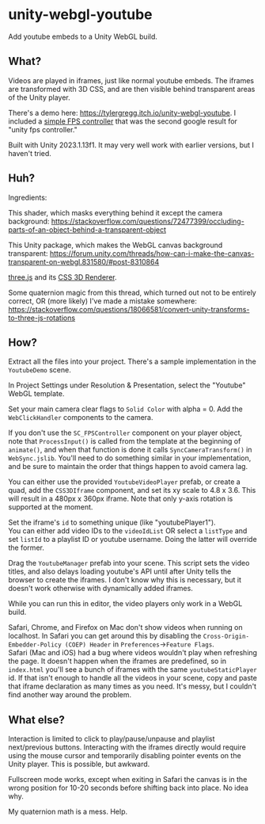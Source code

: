 # unity-webgl-youtube
Add youtube embeds to a Unity WebGL build.

## What?
Videos are played in iframes, just like normal youtube embeds. The iframes are transformed with 3D CSS, and are then visible behind transparent areas of the Unity player.

There's a demo here: https://tylergregg.itch.io/unity-webgl-youtube. I included a [simple FPS controller](https://sharpcoderblog.com/blog/unity-3d-fps-controller) that was the second google result for "unity fps controller."  

Built with Unity 2023.1.13f1. It may very well work with earlier versions, but I haven't tried.

## Huh?
Ingredients:  

This shader, which masks everything behind it except the camera background: https://stackoverflow.com/questions/72477399/occluding-parts-of-an-object-behind-a-transparent-object  

This Unity package, which makes the WebGL canvas background transparent: https://forum.unity.com/threads/how-can-i-make-the-canvas-transparent-on-webgl.831580/#post-8310864  

[three.js](https://threejs.org/) and its [CSS 3D Renderer](https://threejs.org/docs/#examples/en/renderers/CSS3DRenderer).

Some quaternion magic from this thread, which turned out not to be entirely correct, OR (more likely) I've made a mistake somewhere: https://stackoverflow.com/questions/18066581/convert-unity-transforms-to-three-js-rotations  

## How?
Extract all the files into your project. There's a sample implementation in the `YoutubeDemo` scene.

In Project Settings under Resolution & Presentation, select the "Youtube" WebGL template.  

Set your main camera clear flags to `Solid Color` with alpha = 0. Add the `WebClickHandler` components to the camera.

If you don't use the `SC_FPSController` component on your player object, note that `ProcessInput()` is called from the template at the beginning of `animate()`, and when that function is done it calls `SyncCameraTransform()` in `WebSync.jslib`. You'll need to do something similar in your implementation, and be sure to maintain the order that things happen to avoid camera lag.

You can either use the provided `YoutubeVideoPlayer` prefab, or create a quad, add the `CSS3DIframe` component, and set its xy scale to 4.8 x 3.6. This will result in a 480px x 360px iframe.
Note that only y-axis rotation is supported at the moment.

Set the iframe's `id` to something unique (like "youtubePlayer1").  
You can either add video IDs to the `videoIdList` OR select a `listType` and set `listId` to a playlist ID or youtube username. Doing the latter will override the former.

Drag the `YoutubeManager` prefab into your scene. This script sets the video titles, and also delays loading youtube's API until after Unity tells the browser to create the iframes. I don't know why this is necessary, but it doesn't work otherwise with dynamically added iframes.  

While you can run this in editor, the video players only work in a WebGL build.  

Safari, Chrome, and Firefox on Mac don't show videos when running on localhost. In Safari you can get around this by disabling the `Cross-Origin-Embedder-Policy (COEP) Header` in `Preferences`->`Feature Flags`.  
Safari (Mac and iOS) had a bug where videos wouldn't play when refreshing the page. It doesn't happen when the iframes are predefined, so in `index.html` you'll see a bunch of iframes with the same `youtubeStaticPlayer` id. If that isn't enough to handle all the videos in your scene, copy and paste that iframe declaration as many times as you need. It's messy, but I couldn't find another way around the problem.

## What else?
Interaction is limited to click to play/pause/unpause and playlist next/previous buttons. Interacting with the iframes directly would require using the mouse cursor and temporarily disabling pointer events on the Unity player. This is possible, but awkward.  

Fullscreen mode works, except when exiting in Safari the canvas is in the wrong position for 10-20 seconds before shifting back into place. No idea why.  

My quaternion math is a mess. Help.  

